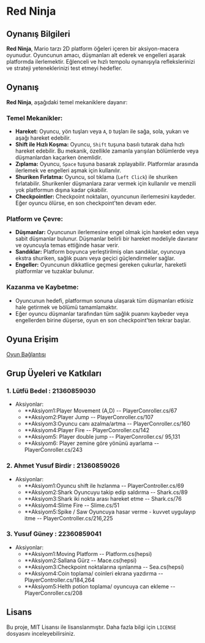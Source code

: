 # Red Ninja

## Oynanış Bilgileri 
**Red Ninja**, Mario tarzı 2D platform öğeleri içeren bir aksiyon-macera oyunudur. Oyuncunun amacı, düşmanları alt ederek ve engelleri aşarak platformda ilerlemektir. Eğlenceli ve hızlı tempolu oynanışıyla reflekslerinizi ve strateji yeteneklerinizi test etmeyi hedefler.  

## Oynanış  
**Red Ninja**, aşağıdaki temel mekaniklere dayanır:  

### Temel Mekanikler:  
- **Hareket:** Oyuncu, yön tuşları veya `A`, `D` tuşları ile sağa, sola, yukarı ve aşağı hareket edebilir.  
- **Shift ile Hızlı Koşma:** Oyuncu, `Shift` tuşuna basılı tutarak daha hızlı hareket edebilir. Bu mekanik, özellikle zamanla yarışılan bölümlerde veya düşmanlardan kaçarken önemlidir.  
- **Zıplama:** Oyuncu, `Space` tuşuna basarak zıplayabilir. Platformlar arasında ilerlemek ve engelleri aşmak için kullanılır.  
- **Shuriken Fırlatma:** Oyuncu, sol tıklama (`Left Click`) ile shuriken fırlatabilir. Shurikenler düşmanlara zarar vermek için kullanılır ve menzili yok platformun dışına kadar çıkabilir.
- **Checkpointler:** Checkpoint noktaları, oyuncunun ilerlemesini kaydeder. Eğer oyuncu ölürse, en son checkpoint'ten devam eder.  
 
### Platform ve Çevre:  
- **Düşmanlar:** Oyuncunun ilerlemesine engel olmak için hareket eden veya sabit düşmanlar bulunur. Düşmanlar belirli bir hareket modeliyle davranır ve oyuncuyla temas ettiğinde hasar verir.  
- **Sandıklar:** Platform boyunca yerleştirilmiş olan sandıklar, oyuncuya ekstra shuriken, sağlık puanı veya geçici güçlendirmeler sağlar.  
- **Engeller:** Oyuncunun dikkatlice geçmesi gereken çukurlar, hareketli platformlar ve tuzaklar bulunur.  

### Kazanma ve Kaybetme:  
- Oyuncunun hedefi, platformun sonuna ulaşarak tüm düşmanları etkisiz hale getirmek ve bölümü tamamlamaktır.  
- Eğer oyuncu düşmanlar tarafından tüm sağlık puanını kaybeder veya engellerden birine düşerse, oyun en son checkpoint'ten tekrar başlar.  

## Oyuna Erişim  
[Oyun Bağlantısı](#)  

## Grup Üyeleri ve Katkıları  

### 1. **Lütfü Bedel : 21360859030**  
- Aksiyonlar:  
  - **Aksiyom1:Player Movement (A,D) -- PlayerConroller.cs/67 
  - **Aksiyom2:Player Jump -- PlayerConroller.cs/107
  - **Aksiyom3:Oyuncu canı azalma/artma -- PlayerConroller.cs/160
  - **Aksiyom4:Player Fire -- PlayerConroller.cs/142
  - **Aksiyom5: Player double jump -- PlayerConroller.cs/ 95,131
  - **Aksiyom6: Player zemine göre yönünü ayarlama -- PlayerConroller.cs/243

### 2. **Ahmet Yusuf Birdir : 21360859026**  
- Aksiyonlar:
  - **Aksiyom1:Oyuncu shift ile hızlanma -- PlayerController.cs/69 
  - **Aksiyom2:Shark Oyuncuyu takip edip saldırma  -- Shark.cs/89
  - **Aksiyom3:Shark iki nokta arası hareket etme -- Shark.cs/76
  - **Aksiyom4:Slime Fire -- Slime.cs/51
  - **Aksiyom5:Spike / Saw Oyuncuya hasar verme - kuvvet uygulayıp itme -- PlayerController.cs/216,225
  

### 3. **Yusuf Güney : 22360859041**  
- Aksiyonlar:  
  - **Aksiyom1:Moving Platform -- Platform.cs(hepsi)
  - **Aksiyom2:Sallana Gürz -- Mace.cs(hepsi)
  - **Aksiyom3:Checkpoint noktalarına ışınlanma -- Sea.cs(hepsi)
  - **Aksiyom4:Coin toplama/ coinleri ekrana yazdırma -- PlayerController.cs/184,264
  - **Aksiyom5:Helth potion toplama/ oyuncuya can ekleme -- PlayerConroller.cs/208
## Lisans  
Bu proje, MIT Lisansı ile lisanslanmıştır. Daha fazla bilgi için `LICENSE` dosyasını inceleyebilirsiniz.
